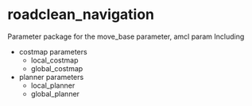# roadclean_navigation
Parameter package for the move_base parameter, amcl param
Including
- costmap parameters
    - local_costmap
    - global_costmap
- planner parameters
    - local_planner
    - global_planner
